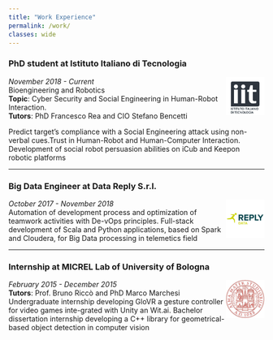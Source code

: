 ```yaml
---
title: "Work Experience"
permalink: /work/
classes: wide
---
```



### PhD student at Istituto Italiano di Tecnologia 
<img width="15%" style="float: right;" src="../assets/images/rbcs.png">

*November 2018 - Current*<br>
Bioengineering and Robotics<br>
**Topic**: Cyber Security and Social Engineering in Human-Robot Interaction.<br>
**Tutors**: PhD Francesco Rea and CIO Stefano Bencetti

Predict target’s compliance with a Social Engineering attack using non-verbal cues.Trust in Human-Robot and Human-Computer Interaction. Development of social robot persuasion abilities on iCub and Keepon robotic platforms

---

### Big Data Engineer at Data Reply S.r.l. 
<img width="15%" style="float: right;" src="../assets/images/data.png">

*October 2017 - November 2018*<br>
Automation of development process and optimization of teamwork activities with De-vOps principles. Full-stack development of Scala and Python applications, based on Spark and Cloudera, for Big Data processing in telemetics field

--- 

### Internship at MICREL Lab of University of Bologna 
<img width="15%" style="float: right;" src="../assets/images/unibo.jpg">

*February 2015 - December 2015*<br>
**Tutors**: Prof. Bruno Riccò and PhD Marco Marchesi<br>
Undergraduate internship developing GloVR a gesture controller for video games inte-grated with Unity an Wit.ai. Bachelor dissertation internship developing a C++ library for geometrical-based object detection in computer vision